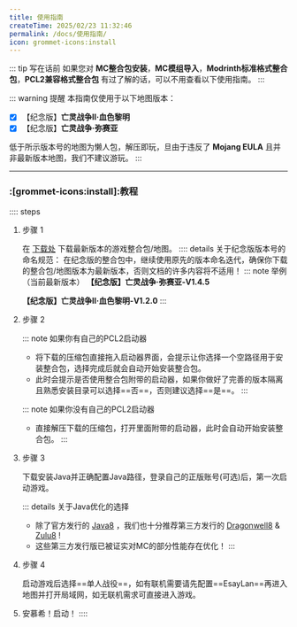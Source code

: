 ```yaml
---
title: 使用指南
createTime: 2025/02/23 11:32:46
permalink: /docs/使用指南/
icon: grommet-icons:install
---
```

::: tip 写在话前
如果您对 **MC整合包安装**，**MC模组导入**，**Modrinth标准格式整合包**，**PCL2兼容格式整合包** 有过了解的话，可以不用查看以下使用指南。
:::

::: warning 提醒
本指南仅使用于以下地图版本：

- [x] 【纪念版】**亡灵战争Ⅱ·血色黎明** 
- [x] 【纪念版】**亡灵战争·弥赛亚** 

低于所示版本号的地图为懒人包，解压即玩，旦由于违反了 **Mojang EULA** 且并非最新版本地图，我们不建议游玩。
:::

---

### :[grommet-icons:install]:教程

:::: steps
1. 步骤 1

   在 [下载处](/docs/下载/) 下载最新版本的游戏整合包/地图。
   :::: details 关于纪念版版本号的命名规范：
   在纪念版的整合包中，继续使用原先的版本命名迭代，确保你下载的整合包/地图版本为最新版本，否则文档的许多内容将不适用！
   ::: note 举例（当前最新版本）
   **【纪念版】亡灵战争·弥赛亚-V1.4.5**

   **【纪念版】亡灵战争Ⅱ·血色黎明-V1.2.0**
   :::
   

2. 步骤 2

   ::: note 如果你有自己的PCL2启动器
   - 将下载的压缩包直接拖入启动器界面，会提示让你选择一个空路径用于安装整合包，选择完成后就会自动开始安装整合包。
   - 此时会提示是否使用整合包附带的启动器，如果你做好了完善的版本隔离且熟悉安装目录可以选择==否==，否则建议选择==是==。
   :::

   ::: note 如果你没有自己的PCL2启动器
   - 直接解压下载的压缩包，打开里面附带的启动器，此时会自动开始安装整合包。
   :::

3. 步骤 3

   下载安装Java并正确配置Java路径，登录自己的正版账号(可选)后，第一次启动游戏。

   ::: details 关于Java优化的选择
   - 除了官方发行的 [Java8](https://www.java.com/zh-CN/download/) ，我们也十分推荐第三方发行的 [Dragonwell8](https://dragonwell-jdk.io/#/index) & [Zulu8](https://www.azul.com/downloads/) !
   - 这些第三方发行版已被证实对MC的部分性能存在优化！
   :::

4. 步骤 4

   启动游戏后选择==单人战役==，如有联机需要请先配置==EsayLan==再进入地图并打开局域网，如无联机需求可直接进入游戏。

5. 安慕希！启动！
::::






